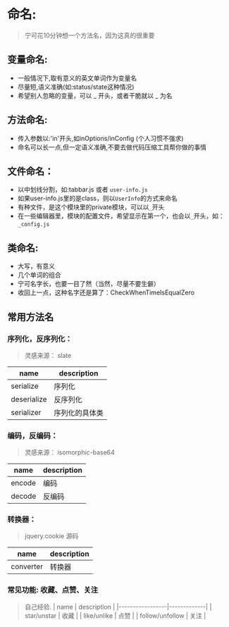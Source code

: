 # 命名:
> 宁可花10分钟想一个方法名，因为这真的很重要

## 变量命名:
- 一般情况下,取有意义的英文单词作为变量名
- 尽量短,语义准确(如:status/state这种情况)
- 希望别人忽略的变量，可以 _ 开头，或者干脆就以 _ 为名

## 方法命名:
- 传入参数以:'in'开头,如inOptions/inConfig (个人习惯不强求)
- 命名可以长一点,但一定语义准确,不要去做代码压缩工具帮你做的事情

## 文件命名：
- 以中划线分割，如:tabbar.js 或者 `user-info.js`
- 如果user-info.js里的是class，则以`UserInfo`的方式来命名
- 有种文件，是这个模块里的private模块，可以以`_`开头
- 在一些编辑器里，模块的配置文件，希望显示在第一个，也会以`_`开头，如：`_config.js`

## 类命名:
- 大写，有意义
- 几个单词的组合
- 宁可名字长，也要一目了然（当然，尽量不要生僻）
- 收回上一点，这种名字还是算了：CheckWhenTimeIsEqualZero

## 常用方法名

### 序列化，反序列化：
> 灵感来源： slate

| name        | description    |
|-------------|----------------|
| serialize   | 序列化         |
| deserialize | 反序列化       |
| serializer  | 序列化的具体类 |

### 编码，反编码：
> 灵感来源： isomorphic-base64

| name   | description |
|--------|-------------|
| encode | 编码        |
| decode | 反编码      |

### 转换器：
> jquery.cookie 源码

| name      | description |
|-----------|-------------|
| converter | 转换器      |

### 常见功能: 收藏、点赞、关注
> 自己经验.
| name            | description |
|-----------------|-------------|
| star/unstar     | 收藏        |
| like/unlike     | 点赞        |
| follow/unfollow | 关注        |
